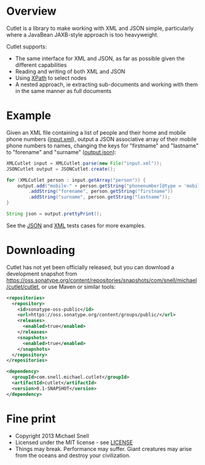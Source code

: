 Overview
========

Cutlet is a library to make working with XML and JSON simple, particularly where a JavaBean
JAXB-style approach is too heavyweight.

Cutlet supports:
- The same interface for XML and JSON, as far as possible given the different capabilities
- Reading and writing of both XML and JSON
- Using [XPath](http://en.wikipedia.org/wiki/XPath) to select nodes
- A nested approach, ie extracting sub-documents and working with them in the same manner as full documents

Example
=======

Given an XML file containing a list of people and their home and mobile phone numbers
([input.xml](src/test/resources/com/snell/michael/cutlet/example/input.xml)), output a JSON associative array of their mobile
phone numbers to names, changing the keys for "firstname" and "lastname" to "forename" and "surname"
([output.json](src/test/resources/com/snell/michael/cutlet/example/output.json)):

````java
XMLCutlet input = XMLCutlet.parse(new File("input.xml"));
JSONCutlet output = JSONCutlet.create();

for (XMLCutlet person : input.getArray("person")) {
    output.add("mobile-" + person.getString("phonenumber[@type = 'mobile']"))
        .addString("forename", person.getString("firstname"))
        .addString("surname", person.getString("lastname"));
}

String json = output.prettyPrint();
````

See the [JSON](src/test/java/com/snell/michael/cutlet/JSONCutletTest.java) and [XML](src/test/java/com/snell/michael/cutlet/XMLCutletTest.java) tests cases for more examples.

Downloading
===========

Cutlet has not yet been officially released, but you can download a development snapshot from https://oss.sonatype.org/content/repositories/snapshots/com/snell/michael/cutlet/cutlet,
or use Maven or similar tools:

````xml
<repositories>
  <repository>
    <id>sonatype-oss-public</id>
    <url>https://oss.sonatype.org/content/groups/public/</url>
    <releases>
      <enabled>true</enabled>
    </releases>
    <snapshots>
      <enabled>true</enabled>
    </snapshots>
  </repository>
</repositories>

<dependency>
  <groupId>com.snell.michael.cutlet</groupId>
  <artifactId>cutlet</artifactId>
  <version>0.1-SNAPSHOT</version>
</dependency>
````

Fine print
==========
- Copyright 2013 Michael Snell
- Licensed under the MIT license - see [LICENSE](LICENSE)
- Things may break. Performance may suffer. Giant creatures may arise from the oceans and destroy your civilization.
